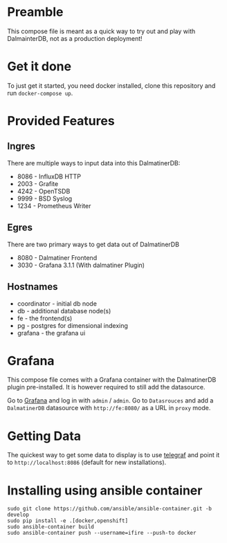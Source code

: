 
# Preamble

This compose file is meant as a quick way to try out and play with DalmainterDB, not as a production deployment!

# Get it done

To just get it started, you need docker installed, clone this repository and run `docker-compose up`.

# Provided Features
 
## Ingres

There are multiple ways to input data into this DalmatinerDB:

* 8086 - InfluxDB HTTP
* 2003 - Grafite
* 4242 - OpenTSDB
* 9999 - BSD Syslog
* 1234 - Prometheus Writer

## Egres

There are two primary ways to get data out of DalmatinerDB

* 8080 - Dalmatiner Frontend
* 3030 - Grafana 3.1.1 (With dalmatiner Plugin)

## Hostnames

* coordinator - initial db node
* db - additional database node(s)
* fe - the frontend(s)
* pg - postgres for dimensional indexing
* grafana - the grafana ui


# Grafana

This compose file comes with a Grafana container with the DalmatinerDB plugin pre-installed. It is however required to still add the datasource.

Go to [Grafana](http://localhost:3000) and log in with `admin` / `admin`. Go to `Datasrouces` and add a `DalmatinerDB` datasource with `http://fe:8080/` as a URL in `proxy` mode.

# Getting Data

The quickest way to get some data to display is to use [telegraf](https://docs.influxdata.com/telegraf/v1.2/) and point it to `http://localhost:8086` (default for new installations).

# Installing using ansible container


```
sudo git clone https://github.com/ansible/ansible-container.git -b develop
sudo pip install -e .[docker,openshift]
sudo ansible-container build
sudo ansible-container push --username=ifire --push-to docker
```
